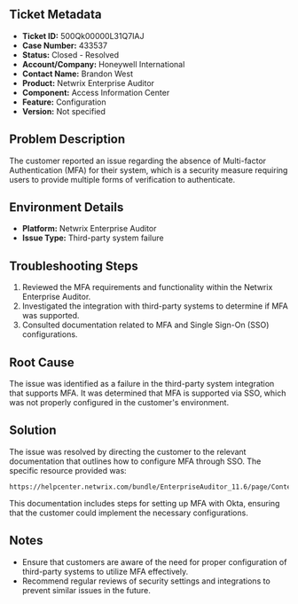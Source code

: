 ## Ticket Metadata
- **Ticket ID:** 500Qk00000L31Q7IAJ
- **Case Number:** 433537
- **Status:** Closed - Resolved
- **Account/Company:** Honeywell International
- **Contact Name:** Brandon West
- **Product:** Netwrix Enterprise Auditor
- **Component:** Access Information Center
- **Feature:** Configuration
- **Version:** Not specified

## Problem Description
The customer reported an issue regarding the absence of Multi-factor Authentication (MFA) for their system, which is a security measure requiring users to provide multiple forms of verification to authenticate.

## Environment Details
- **Platform:** Netwrix Enterprise Auditor
- **Issue Type:** Third-party system failure

## Troubleshooting Steps
1. Reviewed the MFA requirements and functionality within the Netwrix Enterprise Auditor.
2. Investigated the integration with third-party systems to determine if MFA was supported.
3. Consulted documentation related to MFA and Single Sign-On (SSO) configurations.

## Root Cause
The issue was identified as a failure in the third-party system integration that supports MFA. It was determined that MFA is supported via SSO, which was not properly configured in the customer's environment.

## Solution
The issue was resolved by directing the customer to the relevant documentation that outlines how to configure MFA through SSO. The specific resource provided was:
```
https://helpcenter.netwrix.com/bundle/EnterpriseAuditor_11.6/page/Content/EnterpriseAuditor/Install/Application/Reports/Okta.htm
```
This documentation includes steps for setting up MFA with Okta, ensuring that the customer could implement the necessary configurations.

## Notes
- Ensure that customers are aware of the need for proper configuration of third-party systems to utilize MFA effectively.
- Recommend regular reviews of security settings and integrations to prevent similar issues in the future.